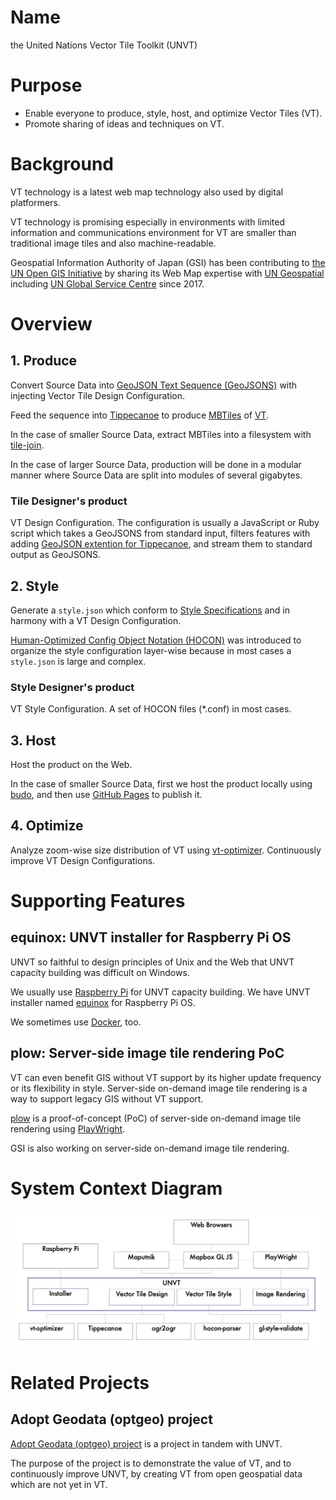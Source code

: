 # Name
the United Nations Vector Tile Toolkit (UNVT)

# Purpose
- Enable everyone to produce, style, host, and optimize Vector Tiles (VT).
- Promote sharing of ideas and techniques on VT. 

# Background
VT technology is a latest web map technology also used by digital platformers.

VT technology is promising especially in environments with limited
information and communications environment for VT are smaller than traditional image tiles
and also machine-readable.

Geospatial Information Authority of Japan (GSI) has been contributing
to [the UN Open GIS Initiative](http://unopengis.org/) by sharing
its Web Map expertise with 
[UN Geospatial](https://www.un.org/geospatial/) including
[UN Global Service Centre](https://www.ungsc.org/) since 2017.

# Overview
## 1. Produce
Convert Source Data into
[GeoJSON Text Sequence (GeoJSONS)](https://tools.ietf.org/html/rfc8142)
with injecting Vector Tile Design Configuration. 

Feed the sequence into [Tippecanoe](https://github.com/mapbox/tippecanoe)
to produce [MBTiles](https://github.com/mapbox/mbtiles-spec) of 
[VT](https://github.com/mapbox/vector-tile-spec).

In the case of smaller Source Data, 
extract MBTiles into a filesystem with
[tile-join](https://github.com/mapbox/tippecanoe#tile-join).

In the case of larger Source Data, 
production will be done in a modular manner where
Source Data are split into modules of several gigabytes.

### Tile Designer's product
VT Design Configuration. The configuration is usually 
a JavaScript or Ruby script which takes a GeoJSONS from standard 
input, filters features with adding 
[GeoJSON extention for Tippecanoe](https://github.com/mapbox/tippecanoe#geojson-extension),
and stream them to standard output as GeoJSONS.

## 2. Style
Generate a `style.json` which conform to
[Style Specifications](https://docs.mapbox.com/mapbox-gl-js/style-spec/)
and in harmony with a VT Design Configuration.

[Human-Optimized Config Object Notation (HOCON)](https://github.com/lightbend/config#using-hocon-the-json-superset)
was introduced to organize the style configuration layer-wise
because in most cases a `style.json` is large and complex.

### Style Designer's product
VT Style Configuration. A set of HOCON files (\*.conf) in most cases.

## 3. Host
Host the product on the Web.

In the case of smaller Source Data, first we host the product locally using
[budo](https://github.com/mattdesl/budo), and then use 
[GitHub Pages](https://docs.github.com/ja/pages/getting-started-with-github-pages/about-github-pages)
to publish it.

## 4. Optimize
Analyze zoom-wise size distribution of VT using 
[vt-optimizer](https://github.com/ibesora/vt-optimizer).
Continuously improve VT Design Configurations. 

# Supporting Features
## equinox: UNVT installer for Raspberry Pi OS
UNVT so faithful to design principles of Unix and the Web
that UNVT capacity building was difficult on Windows. 

We usually use [Raspberry Pi](https://raspberrypi.org) for
UNVT capacity building. We have UNVT installer named 
[equinox](https://github.com/unvt/equinox) for Raspberry Pi OS.

We sometimes use [Docker](https://www.docker.com/), too.

## plow: Server-side image tile rendering PoC
VT can even benefit GIS without VT support by its higher update frequency or its flexibility in style. Server-side on-demand image tile rendering is a way to support legacy GIS without VT support. 

[plow](https://github.com/hfu/plow) is a proof-of-concept (PoC)
of server-side on-demand image tile rendering using
[PlayWright](https://playwright.dev/).

GSI is also working on server-side on-demand image tile rendering.

# System Context Diagram
![](system-context-diagram.jpg)

# Related Projects
## Adopt Geodata (optgeo) project
[Adopt Geodata (optgeo) project](https://github.com/optgeo)
is a project in tandem with UNVT.

The purpose of the project is to demonstrate the value
of VT, and to continuously improve UNVT, by 
creating VT from open geospatial data 
which are not yet in VT. 
